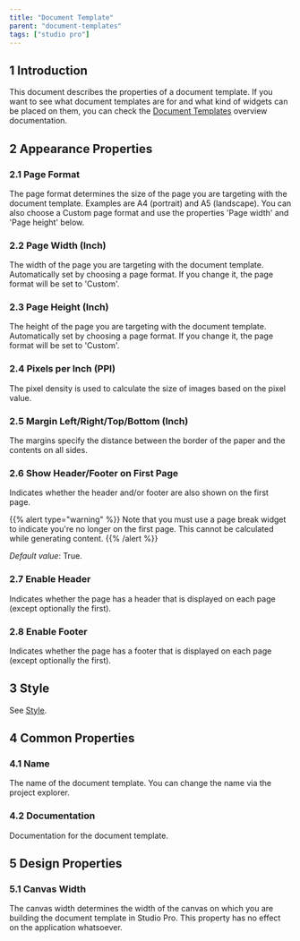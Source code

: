 ```yaml
---
title: "Document Template"
parent: "document-templates"
tags: ["studio pro"]
---
```


## 1 Introduction

This document describes the properties of a document template. If you want to see what document templates are for and what kind of widgets can be placed on them, you can check the [Document Templates](document-templates) overview documentation.

## 2 Appearance Properties

### 2.1 Page Format

The page format determines the size of the page you are targeting with the document template. Examples are A4 (portrait) and A5 (landscape). You can also choose a Custom page format and use the properties 'Page width' and 'Page height' below.

### 2.2 Page Width (Inch)

The width of the page you are targeting with the document template. Automatically set by choosing a page format. If you change it, the page format will be set to 'Custom'.

### 2.3 Page Height (Inch)

The height of the page you are targeting with the document template. Automatically set by choosing a page format. If you change it, the page format will be set to 'Custom'.

### 2.4 Pixels per Inch (PPI)

The pixel density is used to calculate the size of images based on the pixel value.

### 2.5 Margin Left/Right/Top/Bottom (Inch)

The margins specify the distance between the border of the paper and the contents on all sides.

### 2.6 Show Header/Footer on First Page

Indicates whether the header and/or footer are also shown on the first page.

{{% alert type="warning" %}}
Note that you must use a page break widget to indicate you're no longer on the first page. This cannot be calculated while generating content.
{{% /alert %}}

_Default value_: True.

### 2.7 Enable Header

Indicates whether the page has a header that is displayed on each page (except optionally the first).

### 2.8 Enable Footer

Indicates whether the page has a footer that is displayed on each page (except optionally the first).

## 3 Style

See [Style](style).

## 4 Common Properties

### 4.1 Name

The name of the document template. You can change the name via the project explorer.

### 4.2 Documentation

Documentation for the document template.

## 5 Design Properties

### 5.1 Canvas Width

The canvas width determines the width of the canvas on which you are building the document template in Studio Pro. This property has no effect on the application whatsoever.
